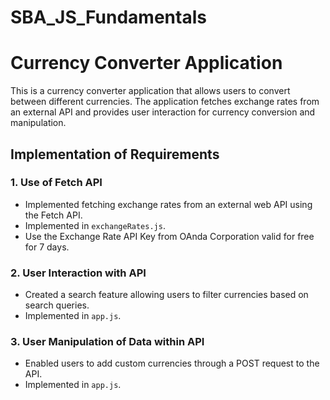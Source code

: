 # SBA_JS_Fundamentals

# Currency Converter Application

This is a currency converter application that allows users to convert between different currencies. The application fetches exchange rates from an external API and provides user interaction for currency conversion and manipulation.

## Implementation of Requirements

### 1. Use of Fetch API

- Implemented fetching exchange rates from an external web API using the Fetch API.
- Implemented in `exchangeRates.js`.
- Use the Exchange Rate API Key from OAnda Corporation valid for free for 7 days.

### 2. User Interaction with API

- Created a search feature allowing users to filter currencies based on search queries.
- Implemented in `app.js`.

### 3. User Manipulation of Data within API

- Enabled users to add custom currencies through a POST request to the API.
- Implemented in `app.js`.
